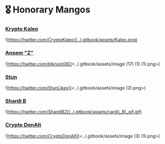 # 🎖 Honorary Mangos

### [Krypto Kaleo](https://twitter.com/CryptoKaleo)

![https://twitter.com/CryptoKaleo](../.gitbook/assets/Kaleo.png)

### [Ansem "Z"](https://twitter.com/blknoiz06)

![https://twitter.com/blknoiz06](<../.gitbook/assets/image (17) (1) (1).png>)

### [Stun](https://twitter.com/StunLikes)

![https://twitter.com/StunLikes](<../.gitbook/assets/image (2).png>)

### [Shardi B](https://twitter.com/ShardiB2)

![https://twitter.com/ShardiB2](../.gitbook/assets/cardi\_B\_gif.gif)

### [Crypto DonAlt](https://twitter.com/CryptoDonAlt)

![https://twitter.com/CryptoDonAlt](<../.gitbook/assets/image (3) (1).png>)

